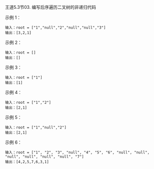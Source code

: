 王道5.3节03. 编写后序遍历二叉树的非递归代码

示例 1：

```
输入：root = ["1","null","2","null","null","3"]
输出：[3,2,1]
```

示例 2：

```
输入：root = []
输出：[]
```

示例 3：

```
输入：root = ["1"]
输出：[1]
```

示例 4：

```
输入：root = ["1","2"]
输出：[2,1]
```

示例 5：

```
输入：root = ["1","null","2"]
输出：[2,1]
```

示例 6：

```
输入：root = ["1", "2", "3", "null", "4", "5", "6", "null", "null", "null", "null", "null", "null", "7"]
输出：[4,2,5,7,6,3,1]
```

